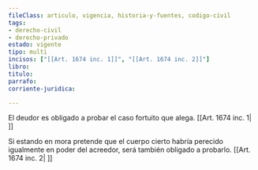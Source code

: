 ```yaml
---
fileClass: articulo, vigencia, historia-y-fuentes, codigo-civil
tags:
- derecho-civil
- derecho-privado
estado: vigente
tipo: multi
incisos: ["[[Art. 1674 inc. 1]]", "[[Art. 1674 inc. 2]]"]
libro:
titulo:
parrafo:
corriente-juridica:

---
```

El deudor es obligado a probar el caso fortuito que alega. [[Art. 1674 inc. 1| ]]

Si estando en mora pretende que el cuerpo cierto habría perecido igualmente en poder del acreedor, será también obligado a probarlo. [[Art. 1674 inc. 2| ]]